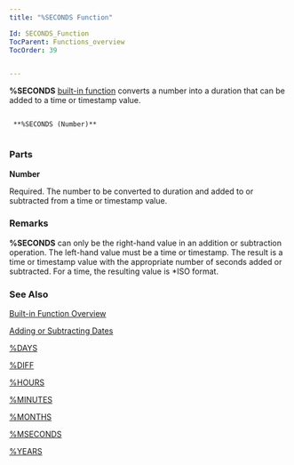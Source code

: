 ```yaml
---
title: "%SECONDS Function"

Id: SECONDS_Function
TocParent: Functions_overview
TocOrder: 39


---
```


<span style="FONT-WEIGHT: bold">%SECONDS</span> [built-in function](Functions_overview.html) converts a number into a duration that can be added to a time or timestamp value. 

```

 **%SECONDS (Number)** 
        
```

### Parts

**Number** 

Required. The number to be converted to duration and added to or subtracted from a time or timestamp value.


### Remarks
**%SECONDS** can only be the right-hand value in an addition or subtraction operation. The left-hand value must be a time or timestamp. The result is a time or timestamp value with the appropriate number of seconds added or subtracted. For a time, the resulting value is *ISO format. 

### See Also
[Built-in Function Overview](Functions_overview.html)

[Adding or Subtracting Dates](Adding_or_Subtracting_Dates.html)

[%DAYS](DAYS_Function.html)

[%DIFF](DIFF_Function.html)

[%HOURS](HOURS_Function.html)

[%MINUTES](MINUTES_Function.html)

[%MONTHS](MONTHS_Function.html)

[%MSECONDS](MSECONDS_Function.html)

[%YEARS](YEARS_Function.html) 
